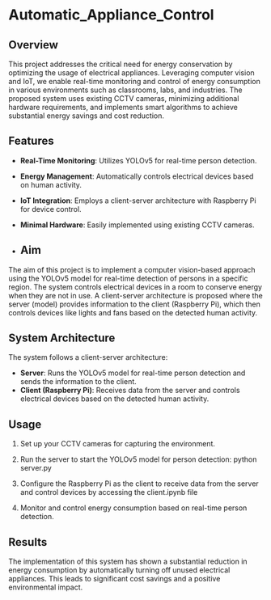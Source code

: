 # Automatic_Appliance_Control
## Overview

This project addresses the critical need for energy conservation by optimizing the usage of electrical appliances. Leveraging computer vision and IoT, we enable real-time monitoring and control of energy consumption in various environments such as classrooms, labs, and industries. The proposed system uses existing CCTV cameras, minimizing additional hardware requirements, and implements smart algorithms to achieve substantial energy savings and cost reduction.

## Features

- **Real-Time Monitoring**: Utilizes YOLOv5 for real-time person detection.
- **Energy Management**: Automatically controls electrical devices based on human activity.
- **IoT Integration**: Employs a client-server architecture with Raspberry Pi for device control.
- **Minimal Hardware**: Easily implemented using existing CCTV cameras.

- ## Aim

The aim of this project is to implement a computer vision-based approach using the YOLOv5 model for real-time detection of persons in a specific region. The system controls electrical devices in a room to conserve energy when they are not in use. A client-server architecture is proposed where the server (model) provides information to the client (Raspberry Pi), which then controls devices like lights and fans based on the detected human activity.

## System Architecture

The system follows a client-server architecture:
- **Server**: Runs the YOLOv5 model for real-time person detection and sends the information to the client.
- **Client (Raspberry Pi)**: Receives data from the server and controls electrical devices based on the detected human activity.

## Usage

1. Set up your CCTV cameras for capturing the environment.
2. Run the server to start the YOLOv5 model for person detection:
   python server.py

3. Configure the Raspberry Pi as the client to receive data from the server and control devices by accessing the client.ipynb file
4. Monitor and control energy consumption based on real-time person detection.

## Results

The implementation of this system has shown a substantial reduction in energy consumption by automatically turning off unused electrical appliances. This leads to significant cost savings and a positive environmental impact.

